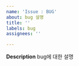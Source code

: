 ```yaml
---
name: 'Issue : BUG'
about: bug 설명
title: ''
labels: bug
assignees: ''

---
```


**Description**
bug에 대한 설명

